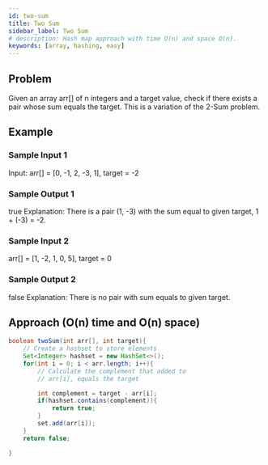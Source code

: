 ```yaml
---
id: two-sum
title: Two Sum
sidebar_label: Two Sum
# description: Hash map approach with time O(n) and space O(n).
keywords: [array, hashing, easy]
---
```



## Problem
Given an array arr[] of n integers and a target value, check if there exists a pair whose sum equals the target. This is a variation of the 2-Sum problem.

## Example
### Sample Input 1
Input: arr[] = [0, -1, 2, -3, 1], target = -2

### Sample Output 1
true
Explanation: There is a pair (1, -3) with the sum equal to given target, 1 + (-3) = -2.


### Sample Input 2
arr[] = [1, -2, 1, 0, 5], target = 0

### Sample Output 2
false
Explanation: There is no pair with sum equals to given target.


## Approach (O(n) time and O(n) space)
```java title="Java"
boolean twoSum(int arr[], int target){
    // Create a hashset to store elements
    Set<Integer> hashset = new HashSet<>();
    for(int i = 0; i < arr.length; i++){
        // Calculate the complement that added to
        // arr[i], equals the target

        int complement = target - arr[i];
        if(hashset.contains(complement)){
            return true;
        }
        set.add(arr[i]);
    }
    return false;

}